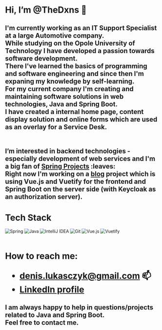 <h1>Hi, I’m @TheDxns 👋</h1>
<h2>I'm currently working as an IT Support Specialist at a large Automotive company. <br />
While studying on the Opole University of Technology I have developed a passion towards software development. <br />
There I've learned the basics of programming and software engineering and since then I'm expaning my knowledge by self-learning. <br />
For my current company I'm creating and maintaining software solutions in web technologies, Java and Spring Boot. <br />
I have created a internal home page, content display solution and online forms which are used as an overlay for a Service Desk. <br />
<br />
<h2>I’m interested in backend technologies - especially development of web services and I'm a big fan of <a href="https://spring.io/projects">Spring Projects</a> :leaves:<br />
Right now I'm working on a <a href="https://github.com/TheDxns/blog">blog</a> project which is using Vue.js and Vuetify for the frontend and Spring Boot on the server side (with Keycloak as an authorization server).
</h2>

<h1>Tech Stack</h1>

![Spring](https://img.shields.io/badge/spring-%236DB33F.svg?style=for-the-badge&logo=spring&logoColor=white)
![Java](https://img.shields.io/badge/java-%23ED8B00.svg?style=for-the-badge&logo=java&logoColor=white)
![IntelliJ IDEA](https://img.shields.io/badge/IntelliJIDEA-000000.svg?style=for-the-badge&logo=intellij-idea&logoColor=white)
![Git](https://img.shields.io/badge/git-%23F05033.svg?style=for-the-badge&logo=git&logoColor=white)
![Vue.js](https://img.shields.io/badge/vuejs-%2335495e.svg?style=for-the-badge&logo=vuedotjs&logoColor=%234FC08D)
![Vuetify](https://img.shields.io/badge/Vuetify-1867C0?style=for-the-badge&logo=vuetify&logoColor=AEDDFF)
<br />
<br />
<h1> How to reach me: <br />
<ul>
<li><a href="mailto:denis.lukasczyk@gmail.com">denis.lukasczyk@gmail.com</a> 📫</li>
<li><a href="https://www.linkedin.com/in/denislukasczyk/">LinkedIn profile</a></li>
</ul>
</h1>
<h2>
  I am always happy to help in questions/projects related to Java and Spring Boot. <br />
  Feel free to contact me. 
</h2>
  
<br />
